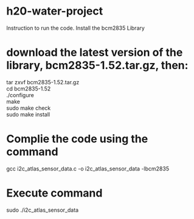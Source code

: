 # h20-water-project


Instruction to run the code.
Install the bcm2835 Library

# download the latest version of the library, bcm2835-1.52.tar.gz, then:
tar zxvf bcm2835-1.52.tar.gz <br>
cd bcm2835-1.52 <br>
./configure <br>
make <br>
sudo make check <br>
sudo make install <br>

# Complie the code using the command 
gcc i2c_atlas_sensor_data.c -o i2c_atlas_sensor_data -lbcm2835<br>

# Execute command
sudo ./i2c_atlas_sensor_data<br> 
